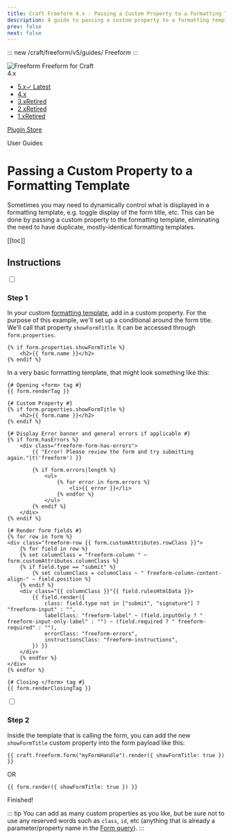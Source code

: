 ```yaml
---
title: Craft Freeform 4.x - Passing a Custom Property to a Formatting Template - User Guide
description: A guide to passing a custom property to a formatting template.
prev: false
next: false
---
```


<meta property="og:image" content="https://docs.solspace.com/extras/social/craft/freeform/freeform.png" />

::: new /craft/freeform/v5/guides/
Freeform
:::

<div id="pr-heading">
    <img src="https://docs.solspace.com/extras/icons/products/freeform-icon.png" alt="Freeform" class="pr-image">
    <span class="pr-name">Freeform</span>
    <span class="pr-category">for Craft</span>
    <div class="pr-v-wrapper">
        <div class="pr-v">
            <span class="pr-v-v">4.x</span>
            <span class="pr-v-arrow arrow down"></span>
        </div>
        <ul class="pr-v-list">
            <li><a href="/craft/freeform/v5/">5.x<span class="pr-v-type pr-latest">✓ Latest</span></a></li>
            <li><a href="/craft/freeform/v4/">4.x</a></li>
            <li><a href="/craft/freeform/v3/">3.x<span class="pr-v-type pr-retired">Retired</span></a></li>
            <li><a href="/craft/freeform/v2/">2.x<span class="pr-v-type pr-retired">Retired</span></a></li>
            <li><a href="/craft/freeform/v1/">1.x<span class="pr-v-type pr-retired">Retired</span></a></li>
        </ul>
    </div>
    <div class="pr-buy">
        <a href="https://plugins.craftcms.com/freeform" class="button button-blue"><span class="external-url">Plugin Store</span></a>
    </div>
</div>

<span class="page-section">User Guides</span>

# Passing a Custom Property to a Formatting Template

Sometimes you may need to dynamically control what is displayed in a formatting template, e.g. toggle display of the form title, etc. This can be done by passing a custom property to the formatting template, eliminating the need to have duplicate, mostly-identical formatting templates.


[[toc]]


## Instructions

<div class="step">
<label for="step1"><input type="checkbox" class="step-check" id="step1">

### Step 1

</label>

In your custom [formatting template](../overview/formatting-templates/), add in a custom property. For the purpose of this example, we'll set up a conditional around the form title. We'll call that property `showFormTitle`. It can be accessed through `form.properties`.

``` twig
{% if form.properties.showFormTitle %}
    <h2>{{ form.name }}</h2>
{% endif %}
```

In a very basic formatting template, that might look something like this:

``` twig {4-7}
{# Opening <form> tag #}
{{ form.renderTag }}

{# Custom Property #}
{% if form.properties.showFormTitle %}
    <h2>{{ form.name }}</h2>
{% endif %}

{# Display Error banner and general errors if applicable #}
{% if form.hasErrors %}
    <div class="freeform-form-has-errors">
        {{ "Error! Please review the form and try submitting again."|t('freeform') }}

        {% if form.errors|length %}
            <ul>
                {% for error in form.errors %}
                    <li>{{ error }}</li>
                {% endfor %}
            </ul>
        {% endif %}
    </div>
{% endif %}

{# Render form fields #}
{% for row in form %}
<div class="freeform-row {{ form.customAttributes.rowClass }}">
    {% for field in row %}
    {% set columnClass = "freeform-column " ~ form.customAttributes.columnClass %}
    {% if field.type == "submit" %}
        {% set columnClass = columnClass ~ " freeform-column-content-align-" ~ field.position %}
    {% endif %}
    <div class="{{ columnClass }}"{{ field.rulesHtmlData }}>
        {{ field.render({
            class: field.type not in ["submit", "signature"] ? "freeform-input" : "",
            labelClass: "freeform-label" ~ (field.inputOnly ? " freeform-input-only-label" : "") ~ (field.required ? " freeform-required" : ""),
            errorClass: "freeform-errors",
            instructionsClass: "freeform-instructions",
        }) }}
    </div>
    {% endfor %}
</div>
{% endfor %}

{# Closing </form> tag #}
{{ form.renderClosingTag }}
```

</div>

<div class="step">
<label for="step2"><input type="checkbox" class="step-check" id="step2">

### Step 2

</label>

Inside the template that is calling the form, you can add the new `showFormTitle` custom property into the form payload like this:

``` twig
{{ craft.freeform.form("myFormHandle").render({ showFormTitle: true }) }}
```

OR

``` twig
{{ form.render({ showFormTitle: true }) }}
```

</div>

<div class="step-finished">Finished!</div>

::: tip
You can add as many custom properties as you like, but be sure not to use any reserved words such as `class`, `id`, etc (anything that is already a parameter/property name in the [Form query](../templates/queries/form/)).
:::